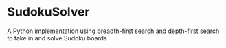 # SudokuSolver
A Python implementation using breadth-first search and depth-first search to take in and solve Sudoku boards
